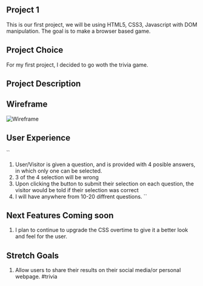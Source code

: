 ## Project 1
This is our first project, we will be using HTML5, CSS3, Javascript with DOM manipulation. The goal is to make a browser based game. 

## Project Choice
For my first project, I decided to go woth the trivia game. 

## Project Description 

## Wireframe

<img src="https://i.imgur.com/dwoglej.png" alt="Wireframe"/>

## User Experience
``
1. User/Visitor is given a question, and is provided with 4 posible answers, in which only one can be selected. 
2. 3 of the 4 selection will be  wrong
3. Upon clicking the button to submit their selection on each question, the visitor would be told if their selection was correct
4. I will have anywhere from 10-20 diffrent questions. 
``
## Next Features Coming soon

1. I plan to continue to upgrade the CSS overtime to give it a better look and feel for the user.

## Stretch Goals
1) Allow users to share their results on their social media/or personal webpage. #trivia



